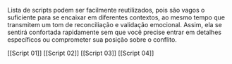 Lista de scripts podem ser facilmente reutilizados, pois são vagos o suficiente para se encaixar em diferentes contextos, ao mesmo tempo que transmitem um tom de reconciliação e validação emocional. Assim, ela se sentirá confortada rapidamente sem que você precise entrar em detalhes específicos ou comprometer sua posição sobre o conflito.

[[Script 01]]
[[Script 02]]
[[Script 03]]
[[Script 04]]

